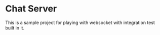 # Chat Server

This is a sample project for playing with websocket with integration test built in it.
